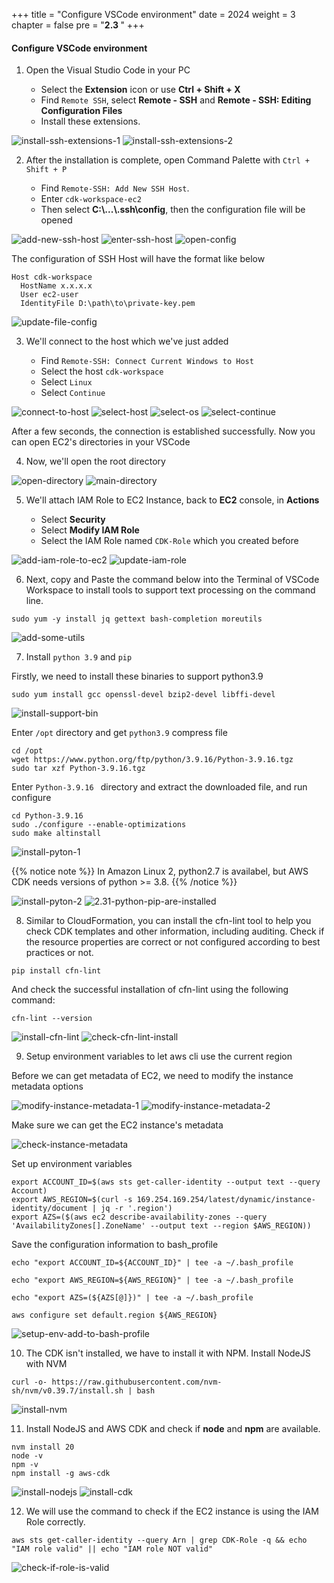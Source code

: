 +++
title = "Configure VSCode environment"
date = 2024
weight = 3
chapter = false
pre = "<b>2.3 </b>"
+++

#### Configure VSCode environment

1. Open the Visual Studio Code in your PC

    - Select the **Extension** icon or use **Ctrl + Shift + X**
    - Find `Remote SSH`, select **Remote - SSH** and **Remote - SSH: Editing Configuration Files**
    - Install these extensions.

![install-ssh-extensions-1](/images/2-prepartion/2.13-install-ssh-extensions-1.png)
![install-ssh-extensions-2](/images/2-prepartion/2.13-install-ssh-extensions-2.png)

2. After the installation is complete, open Command Palette with `Ctrl + Shift + P`

    - Find `Remote-SSH: Add New SSH Host`.
    - Enter `cdk-workspace-ec2`
    - Then select **C:\\...\\.ssh\config**, then the configuration file will be opened

![add-new-ssh-host](/images/2-prepartion/2.14-add-new-ssh-host.png)
![enter-ssh-host](/images/2-prepartion/2.15-enter-ssh-host.png)
![open-config](/images/2-prepartion/2.16-open-config.png)

The configuration of SSH Host will have the format like below
```
Host cdk-workspace
  HostName x.x.x.x
  User ec2-user
  IdentityFile D:\path\to\private-key.pem
```

![update-file-config](/images/2-prepartion/2.18-update-file-config.png)

3. We'll connect to the host which we've just added

    - Find `Remote-SSH: Connect Current Windows to Host`
    - Select the host `cdk-workspace`
    - Select `Linux`
    - Select `Continue`

![connect-to-host](/images/2-prepartion/2.19-connect-to-host.png)
![select-host](/images/2-prepartion/2.20-select-host.png)
![select-os](/images/2-prepartion/2.21-select-os.png)
![select-continue](/images/2-prepartion/2.22-select-continue.png)

After a few seconds, the connection is established successfully. Now you can open EC2's directories in your VSCode

4. Now, we'll open the root directory

![open-directory](/images/2-prepartion/2.23-open-directory.png)
![main-directory](/images/2-prepartion/2.24-main-directory.png)

5. We'll attach IAM Role to EC2 Instance, back to **EC2** console, in **Actions**

    - Select **Security**
    - Select **Modify IAM Role**
    - Select the IAM Role named `CDK-Role` which you created before

![add-iam-role-to-ec2](/images/2-prepartion/2.25-add-iam-role-to-ec2.png)
![update-iam-role](/images/2-prepartion/2.26-update-iam-role.png)

6. Next, copy and Paste the command below into the Terminal of VSCode Workspace to install tools to support text processing on the command line.

```
sudo yum -y install jq gettext bash-completion moreutils
```

![add-some-utils](/images/2-prepartion/2.27-add-some-utils.png)

7. Install `python 3.9` and `pip`

Firstly, we need to install these binaries to support python3.9

```
sudo yum install gcc openssl-devel bzip2-devel libffi-devel
```

![install-support-bin](/images/2-prepartion/2.28-install-support-bin.png)

Enter `/opt` directory and get `python3.9` compress file

```
cd /opt
wget https://www.python.org/ftp/python/3.9.16/Python-3.9.16.tgz
sudo tar xzf Python-3.9.16.tgz
```

Enter `Python-3.9.16 ` directory and extract the downloaded file, and run configure

```
cd Python-3.9.16
sudo ./configure --enable-optimizations
sudo make altinstall
```

![install-pyton-1](/images/2-prepartion/2.29-install-pyton-1.png)

{{% notice note %}}
In Amazon Linux 2, python2.7 is availabel, but AWS CDK needs versions of python >= 3.8. 
{{% /notice %}}

![install-pyton-2](/images/2-prepartion/2.30-install-python-2.png)
![2.31-python-pip-are-installed](/images/2-prepartion/2.31-python-pip-are-installed.png)

8. Similar to CloudFormation, you can install the cfn-lint tool to help you check CDK templates and other information, including auditing. Check if the resource properties are correct or not configured according to best practices or not.

```
pip install cfn-lint
```
And check the successful installation of cfn-lint using the following command:
```
cfn-lint --version
```

![install-cfn-lint](/images/2-prepartion/2.32-install-cfn-lint.png)
![check-cfn-lint-install](/images/2-prepartion/2.33-check-cfn-lint-install.png)

9. Setup environment variables to let aws cli use the current region

Before we can get metadata of EC2, we need to modify the instance metadata options

![modify-instance-metadata-1](/images/2-prepartion/2.33-modify-instance-metadata-1.png)
![modify-instance-metadata-2](/images/2-prepartion/2.34-modify-instance-metadata-2.png)

Make sure we can get the EC2 instance's metadata

![check-instance-metadata](/images/2-prepartion/check-instance-metadata.png)

Set up environment variables

```
export ACCOUNT_ID=$(aws sts get-caller-identity --output text --query Account)
export AWS_REGION=$(curl -s 169.254.169.254/latest/dynamic/instance-identity/document | jq -r '.region')
export AZS=($(aws ec2 describe-availability-zones --query 'AvailabilityZones[].ZoneName' --output text --region $AWS_REGION))
```

Save the configuration information to bash_profile

```
echo "export ACCOUNT_ID=${ACCOUNT_ID}" | tee -a ~/.bash_profile

echo "export AWS_REGION=${AWS_REGION}" | tee -a ~/.bash_profile

echo "export AZS=(${AZS[@]})" | tee -a ~/.bash_profile

aws configure set default.region ${AWS_REGION}
```

![setup-env-add-to-bash-profile](/images/2-prepartion/2.35-setup-env-add-to-bash-profile.png)

10.  The CDK isn't installed, we have to install it with NPM. Install NodeJS with NVM

```
curl -o- https://raw.githubusercontent.com/nvm-sh/nvm/v0.39.7/install.sh | bash
```

![install-nvm](/images/2-prepartion/2.36-install-nvm.png)

11. Install NodeJS and AWS CDK and check if **node** and **npm** are available.
```
nvm install 20
node -v
npm -v
npm install -g aws-cdk
```

![install-nodejs](/images/2-prepartion/2.37-install-nodejs.png)
![install-cdk](/images/2-prepartion/2.38-install-cdk.png)

12. We will use the command to check if the EC2 instance is using the IAM Role correctly.
```
aws sts get-caller-identity --query Arn | grep CDK-Role -q && echo "IAM role valid" || echo "IAM role NOT valid"
```

![check-if-role-is-valid](/images/2-prepartion/2.39-check-if-role-is-valid.png)